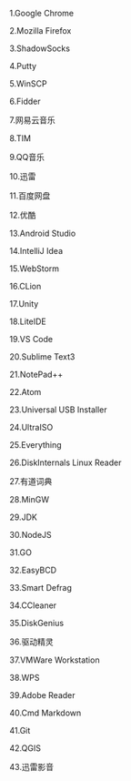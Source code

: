 1.Google Chrome

2.Mozilla Firefox

3.ShadowSocks

4.Putty

5.WinSCP

6.Fidder

7.网易云音乐

8.TIM

9.QQ音乐

10.迅雷

11.百度网盘

12.优酷

13.Android Studio

14.IntelliJ Idea

15.WebStorm

16.CLion

17.Unity

18.LiteIDE

19.VS Code

20.Sublime Text3

21.NotePad++

22.Atom

23.Universal USB Installer

24.UltraISO

25.Everything

26.DiskInternals Linux Reader

27.有道词典

28.MinGW

29.JDK

30.NodeJS

31.GO

32.EasyBCD

33.Smart Defrag

34.CCleaner

35.DiskGenius

36.驱动精灵

37.VMWare Workstation

38.WPS

39.Adobe Reader

40.Cmd Markdown

41.Git

42.QGIS

43.迅雷影音